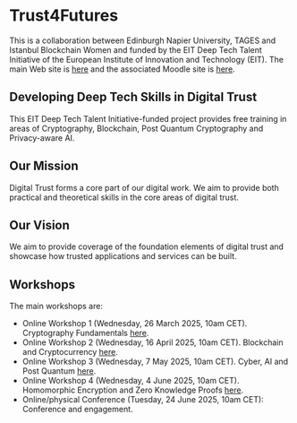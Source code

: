 # Trust4Futures
This is a collaboration between Edinburgh Napier University, TAGES and Istanbul Blockchain Women and funded by the EIT Deep Tech Talent Initiative of the European Institute of Innovation and Technology (EIT). The main Web site is [here](https://trust4futures.com/) and the associated Moodle site is [here](https://moodlecommunity.napier.ac.uk/course/view.php?id=960). 

<!--The Juypterhub server is [here](http://cipherctf.com) and the test user name is net01, net02 or net03 and the password is "Napier123".-->

## Developing Deep Tech Skills in Digital Trust

This EIT Deep Tech Talent Initiative-funded project provides free training in areas of Cryptography, Blockchain, Post Quantum Cryptography and Privacy-aware AI.

## Our Mission

Digital Trust forms a core part of our digital work. We aim to provide both practical and theoretical skills in the core areas of digital trust.

## Our Vision

We aim to provide coverage of the foundation elements of digital trust and showcase how trusted applications and services can be built.


## Workshops
The main workshops are:

* Online Workshop 1 (Wednesday, 26 March 2025, 10am CET). Cryptography Fundamentals [here](https://github.com/billbuchanan/trust4futures/tree/main/workshop_01).
* Online Workshop 2 (Wednesday, 16 April 2025, 10am CET). Blockchain and Cryptocurrency [here](https://github.com/billbuchanan/trust4futures/tree/main/workshop_02).
* Online Workshop 3 (Wednesday, 7 May 2025, 10am CET). Cyber, AI and Post Quantum [here](https://github.com/billbuchanan/trust4futures/tree/main/workshop_03).
* Online Workshop 4 (Wednesday, 4 June 2025, 10am CET). Homomorphic Encryption and Zero Knowledge Proofs [here](https://github.com/billbuchanan/trust4futures/tree/main/workshop_04).
* Online/physical Conference (Tuesday, 24 June 2025, 10am CET): Conference and engagement.



